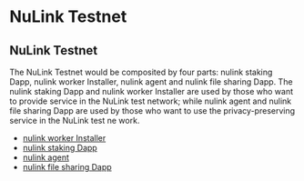 # NuLink Testnet

## NuLink Testnet

The NuLink Testnet would be composited by four parts: nulink staking Dapp, nulink worker Installer, nulink agent and nulink file sharing Dapp. The nulink staking Dapp and nulink worker Installer are used by those who want to provide service in the NuLink test network; while nulink agent and nulink file sharing Dapp are used by those who want to use the privacy-preserving service in the NuLink test ne work.

* [nulink worker Installer](./product/nulink_worker.md) 
* [nulink staking Dapp](./product/staking_Dapp.md)
* [nulink agent](./product/nulink_agent.md)
* [nulink file sharing Dapp](./product/file_sharing_Dapp.md)

